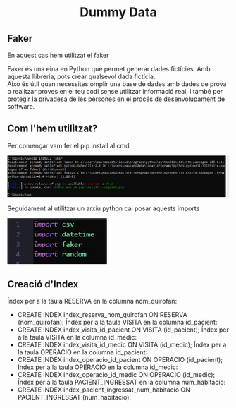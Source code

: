 # <p align="center">  Dummy Data  </p>
Faker
-------------
En aquest cas hem utilitzat el faker

Faker és una eina en Python que permet generar dades fictícies. Amb aquesta llibreria, pots crear qualsevol dada fictícia.
<br>
Això és útil quan necessites omplir una base de dades amb dades de prova o realitzar proves en el teu codi sense utilitzar informació real, i també per protegir la privadesa de les persones en el procés de desenvolupament de software. 



Com l'hem utilitzat?
-----
Per començar vam fer el pip install al cmd

![i1](fotos/pip.jpg)

Seguidament al utilitzar un arxiu python cal posar aquests imports

![i2](fotos/imports.jpg)


Creació d'Index
---------------
Índex per a la taula RESERVA en la columna nom_quirofan:
- CREATE INDEX index_reserva_nom_quirofan ON RESERVA (nom_quirofan);
Índex per a la taula VISITA en la columna id_pacient:
- CREATE INDEX index_visita_id_pacient ON VISITA (id_pacient);
Índex per a la taula VISITA en la columna id_medic:
- CREATE INDEX index_visita_id_medic ON VISITA (id_medic);
Índex per a la taula OPERACIO en la columna id_pacient:
- CREATE INDEX index_operacio_id_pacient ON OPERACIO (id_pacient);
Índex per a la taula OPERACIO en la columna id_medic:
- CREATE INDEX index_operacio_id_medic ON OPERACIO (id_medic);
Índex per a la taula PACIENT_INGRESSAT en la columna num_habitacio:
- CREATE INDEX index_pacient_ingressat_num_habitacio ON PACIENT_INGRESSAT (num_habitacio);

